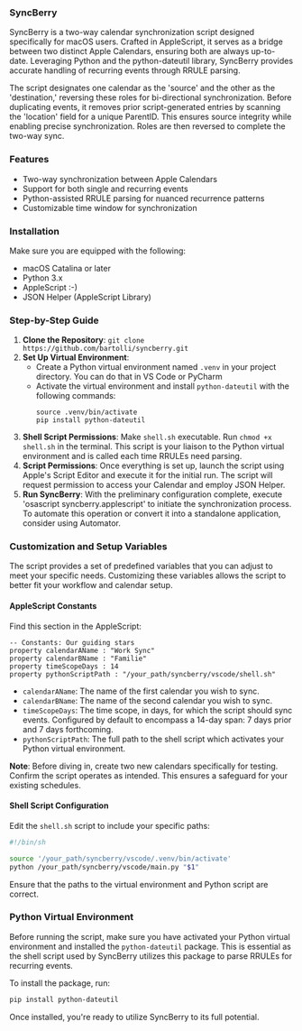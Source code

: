 ### SyncBerry

SyncBerry is a two-way calendar synchronization script designed specifically for macOS users. Crafted in AppleScript, it serves as a bridge between two distinct Apple Calendars, ensuring both are always up-to-date. Leveraging Python and the python-dateutil library, SyncBerry provides accurate handling of recurring events through RRULE parsing.

The script designates one calendar as the 'source' and the other as the 'destination,' reversing these roles for bi-directional synchronization. Before duplicating events, it removes prior script-generated entries by scanning the 'location' field for a unique ParentID. This ensures source integrity while enabling precise synchronization. Roles are then reversed to complete the two-way sync.

### Features
- Two-way synchronization between Apple Calendars
- Support for both single and recurring events
- Python-assisted RRULE parsing for nuanced recurrence patterns
- Customizable time window for synchronization


### Installation
Make sure you are equipped with the following:

- macOS Catalina or later
- Python 3.x
- AppleScript :-)
- JSON Helper (AppleScript Library)

### Step-by-Step Guide

1. **Clone the Repository**: 
    `git clone https://github.com/bartolli/syncberry.git`
2. **Set Up Virtual Environment**: 
    - Create a Python virtual environment named `.venv` in your project directory. You can do that in VS Code or PyCharm
    - Activate the virtual environment and install `python-dateutil` with the following commands:
      ```
      source .venv/bin/activate
      pip install python-dateutil
      ```
3. **Shell Script Permissions**: Make `shell.sh` executable. Run `chmod +x shell.sh` in the terminal. This script is your liaison to the Python virtual environment and is called each time RRULEs need parsing. 
4. **Script Permissions**: Once everything is set up, launch the script using Apple's Script Editor and execute it for the initial run. The script will request permission to access your Calendar and employ JSON Helper.
5. **Run SyncBerry**: With the preliminary configuration complete, execute 'osascript syncberry.applescript' to initiate the synchronization process. To automate this operation or convert it into a standalone application, consider using Automator.

### Customization and Setup Variables

The script provides a set of predefined variables that you can adjust to meet your specific needs. Customizing these variables allows the script to better fit your workflow and calendar setup.

#### AppleScript Constants

Find this section in the AppleScript:

```applescript
-- Constants: Our guiding stars
property calendarAName : "Work Sync"
property calendarBName : "Familie"
property timeScopeDays : 14
property pythonScriptPath : "/your_path/syncberry/vscode/shell.sh"
```
- `calendarAName`: The name of the first calendar you wish to sync.
- `calendarBName`: The name of the second calendar you wish to sync.
- `timeScopeDays`: The time scope, in days, for which the script should sync events. Configured by default to encompass a 14-day span: 7 days prior and 7 days forthcoming.
- `pythonScriptPath`: The full path to the shell script which activates your Python virtual environment.

**Note**: Before diving in, create two new calendars specifically for testing. Confirm the script operates as intended. This ensures a safeguard for your existing schedules.

#### Shell Script Configuration

Edit the `shell.sh` script to include your specific paths:

```sh
#!/bin/sh

source '/your_path/syncberry/vscode/.venv/bin/activate'
python /your_path/syncberry/vscode/main.py "$1"
```
Ensure that the paths to the virtual environment and Python script are correct.

### Python Virtual Environment

Before running the script, make sure you have activated your Python virtual environment and installed the `python-dateutil` package. This is essential as the shell script used by SyncBerry utilizes this package to parse RRULEs for recurring events.

To install the package, run:

```bash
pip install python-dateutil
```
Once installed, you're ready to utilize SyncBerry to its full potential.
